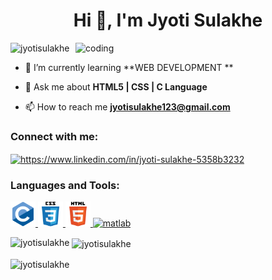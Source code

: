<h1 align="center">Hi 👋, I'm Jyoti Sulakhe</h1>
<img align="right" alt="coding" width="400" src="https://media4.giphy.com/media/ve43TyDQ3B4me7d22z/giphy.gif?cid=ecf05e47lzo2iti3vw3lesdsqzgcylam7tmcq8i9updrqao4&rid=giphy.gif&ct=g">
<p align="left"> <img src="https://komarev.com/ghpvc/?username=jyotisulakhe&label=Profile%20views&color=0e75b6&style=flat" alt="jyotisulakhe" /> </p>

- 🌱 I’m currently learning **WEB DEVELOPMENT **

- 💬 Ask me about **HTML5 |  CSS | C Language**

- 📫 How to reach me **jyotisulakhe123@gmail.com**

<h3 align="left">Connect with me:</h3>
<p align="left">
<a href="https://linkedin.com/in/https://www.linkedin.com/in/jyoti-sulakhe-5358b3232" target="blank"><img align="center" src="https://raw.githubusercontent.com/rahuldkjain/github-profile-readme-generator/master/src/images/icons/Social/linked-in-alt.svg" alt="https://www.linkedin.com/in/jyoti-sulakhe-5358b3232" height="30" width="40" /></a>
</p>

<h3 align="left">Languages and Tools:</h3>
<p align="left"> <a href="https://www.cprogramming.com/" target="_blank" rel="noreferrer"> <img src="https://raw.githubusercontent.com/devicons/devicon/master/icons/c/c-original.svg" alt="c" width="40" height="40"/> </a> <a href="https://www.w3schools.com/css/" target="_blank" rel="noreferrer"> <img src="https://raw.githubusercontent.com/devicons/devicon/master/icons/css3/css3-original-wordmark.svg" alt="css3" width="40" height="40"/> </a> <a href="https://www.w3.org/html/" target="_blank" rel="noreferrer"> <img src="https://raw.githubusercontent.com/devicons/devicon/master/icons/html5/html5-original-wordmark.svg" alt="html5" width="40" height="40"/> </a> <a href="https://www.mathworks.com/" target="_blank" rel="noreferrer"> <img src="https://upload.wikimedia.org/wikipedia/commons/2/21/Matlab_Logo.png" alt="matlab" width="40" height="40"/> </a> </p>

<p><img align="left" src="https://github-readme-stats.vercel.app/api/top-langs?username=jyotisulakhe&show_icons=true&locale=en&layout=compact" alt="jyotisulakhe" /></p>

<p>&nbsp;<img align="center" src="https://github-readme-stats.vercel.app/api?username=jyotisulakhe&show_icons=true&locale=en" alt="jyotisulakhe" /></p>

<p><img align="center" src="https://github-readme-streak-stats.herokuapp.com/?user=jyotisulakhe&" alt="jyotisulakhe" /></p>
